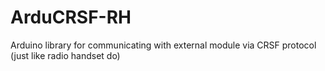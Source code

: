 # ArduCRSF-RH
Arduino library for communicating with external module via CRSF protocol (just like radio handset do)
